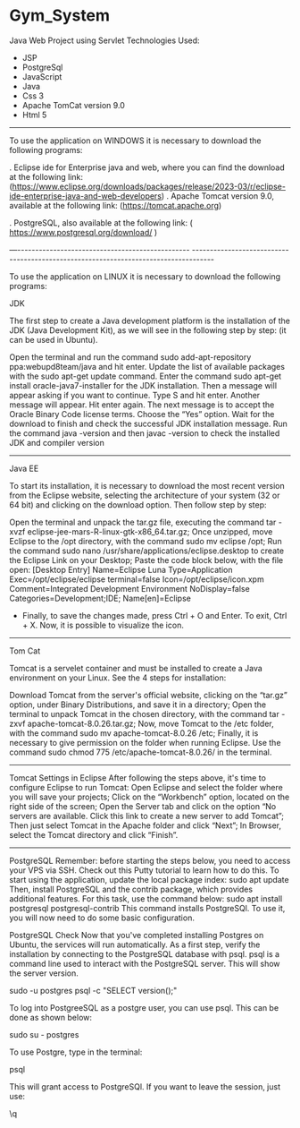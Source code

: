 # Gym_System
Java Web Project using Servlet
Technologies Used:
- JSP
- PostgreSql
- JavaScript
- Java
- Css 3
- Apache TomCat version 9.0
- Html 5
--------------------------------------------------------------------------------------------------------------------

To use the application on WINDOWS it is necessary to download the following programs:

. Eclipse ide for Enterprise java and web, where you can find the download at the following link:
(https://www.eclipse.org/downloads/packages/release/2023-03/r/eclipse-ide-enterprise-java-and-web-developers)
. Apache Tomcat version 9.0, available at the following link: (https://tomcat.apache.org)

. PostgreSQL, also available at the following link: ( https://www.postgresql.org/download/ )

—------------------------------------------------ ------------------------------------------------------------------------------------

To use the application on LINUX it is necessary to download the following programs:

JDK

The first step to create a Java development platform is the installation of the JDK (Java Development Kit), as we will see in the following step by step: (it can be used in Ubuntu).

Open the terminal and run the command sudo add-apt-repository ppa:webupd8team/java and hit enter.
Update the list of available packages with the sudo apt-get update command.
Enter the command sudo apt-get install oracle-java7-installer for the JDK installation. Then a message will appear asking if you want to continue. Type S and hit enter.
Another message will appear. Hit enter again.
The next message is to accept the Oracle Binary Code license terms. Choose the “Yes” option.
Wait for the download to finish and check the successful JDK installation message.
Run the command java -version and then javac -version to check the installed JDK and compiler version

-------------------------------------------------------------------------------------------------------------------------------

Java EE

To start its installation, it is necessary to download the most recent version from the Eclipse website, selecting the architecture of your system (32 or 64 bit) and clicking on the download option. Then follow step by step:


Open the terminal and unpack the tar.gz file, executing the command tar -xvzf eclipse-jee-mars-R-linux-gtk-x86_64.tar.gz;
Once unzipped, move Eclipse to the /opt directory, with the command sudo mv eclipse /opt;
Run the command sudo nano /usr/share/applications/eclipse.desktop to create the Eclipse Link on your Desktop;
Paste the code block below, with the file open:
[Desktop Entry]
Name=Eclipse Luna
Type=Application
Exec=/opt/eclipse/eclipse
terminal=false
Icon=/opt/eclipse/icon.xpm
Comment=Integrated Development Environment
NoDisplay=false
Categories=Development;IDE;
Name[en]=Eclipse

- Finally, to save the changes made, press Ctrl + O and Enter. To exit, Ctrl + X. Now, it is possible to visualize the icon.

--------------------------------------------------------------------------------------------------------------------------------

Tom Cat

Tomcat is a servelet container and must be installed to create a Java environment on your Linux. See the 4 steps for installation:

Download Tomcat from the server's official website, clicking on the “tar.gz” option, under Binary Distributions, and save it in a directory;
Open the terminal to unpack Tomcat in the chosen directory, with the command tar -zxvf apache-tomcat-8.0.26.tar.gz;
Now, move Tomcat to the /etc folder, with the command sudo mv apache-tomcat-8.0.26 /etc;
Finally, it is necessary to give permission on the folder when running Eclipse. Use the command sudo chmod 775 /etc/apache-tomcat-8.0.26/ in the terminal.

--------------------------------------------------------------------------------------------------------------------------------

Tomcat Settings in Eclipse
After following the steps above, it's time to configure Eclipse to run Tomcat:
Open Eclipse and select the folder where you will save your projects;
Click on the “Workbench” option, located on the right side of the screen;
Open the Server tab and click on the option “No servers are available. Click this link to create a new server to add Tomcat”;
Then just select Tomcat in the Apache folder and click “Next”;
In Browser, select the Tomcat directory and click “Finish”.

--------------------------------------------------------------------------------------------------

PostgreSQL
Remember: before starting the steps below, you need to access your VPS via SSH. Check out this Putty tutorial to learn how to do this.
To start using the application, update the local package index:
sudo apt update
Then, install PostgreSQL and the contrib package, which provides additional features. For this task, use the command below:
sudo apt install postgresql postgresql-contrib
This command installs PostgreSQl. To use it, you will now need to do some basic configuration.


PostgreSQL Check
Now that you've completed installing Postgres on Ubuntu, the services will run automatically.
As a first step, verify the installation by connecting to the PostgreSQL database with psql.
psql is a command line used to interact with the PostgreSQL server. This will show the server version.


sudo -u postgres psql -c "SELECT version();"


To log into PostgreeSQL as a postgre user, you can use psql. This can be done as shown below:


sudo su - postgres


To use Postgre, type in the terminal:


psql


This will grant access to PostgreSQl. If you want to leave the session, just use:


\q
